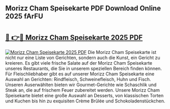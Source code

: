## Morizz Cham Speisekarte PDF Download Online 2025 fArFU

# <h2><a href="http://gc8ouo.nevu.top/?p=Morizz+Cham+Speisekarte">🔗 👉🔴 Morizz Cham Speisekarte 2025 PDF</a></h2>

[![Morizz Cham Speisekarte 2025 PDF](https://i.imgur.com/dBaPXMq.png)](http://gc8ouo.nevu.top/?p=Morizz+Cham+Speisekarte)
Die Morizz Cham Speisekarte ist nicht nur eine Liste von Gerichten, sondern auch die Kunst, ein Gericht zu kreieren. Es gibt viele frische Salate auf der Morizz Cham Speisekarte unseres Restaurants, die Sie in unserem speziellen Bereich finden können. Für Fleischliebhaber gibt es auf unserer Morizz Cham Speisekarte eine Auswahl an Gerichten: Rindfleisch, Schweinefleisch, Huhn und Fisch. Unseren Auserwählten bieten wir Gourmet-Gerichte wie Schaschlik und Steak an, die auf frischem Feuer zubereitet werden. Unsere Morizz Cham Speisekarte bietet eine große Auswahl an Desserts, von klassischen Torten und Kuchen bis hin zu exquisiten Crème Brûlée und Schokoladenstückchen.
